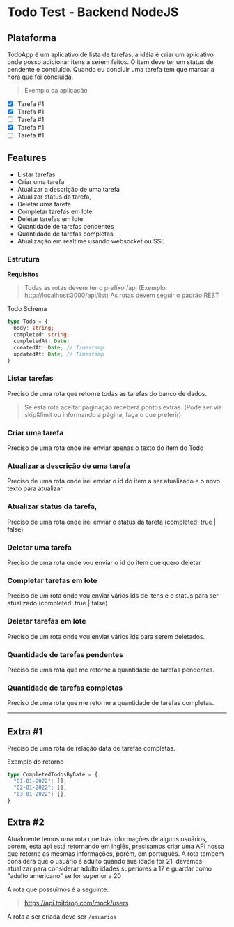 # Todo Test - Backend NodeJS

## Plataforma
TodoApp é um aplicativo de lista de tarefas, a idéia é criar um aplicativo onde posso adicionar itens a serem feitos.
O item deve ter um status de pendente e concluído.
Quando eu concluir uma tarefa tem que marcar a hora que foi concluida.

> Exemplo da aplicação

- [x] Tarefa #1
- [x] Tarefa #1
- [ ] Tarefa #1
- [x] Tarefa #1
- [ ] Tarefa #1

## Features
- Listar tarefas
- Criar uma tarefa
- Atualizar a descrição de uma tarefa
- Atualizar status da tarefa,
- Deletar uma tarefa
- Completar tarefas em lote
- Deletar tarefas em lote
- Quantidade de tarefas pendentes
- Quantidade de tarefas completas
- Atualização em realtime usando websocket ou SSE

### Estrutura

**Requisitos**
> Todas as rotas devem ter o prefixo /api (Exemplo: http://localhost:3000/api/list)
> As rotas devem seguir o padrão REST

Todo Schema
```ts
type Todo = {
  body: string;
  completed: string;
  completedAt: Date;
  createdAt: Date; // Timestamp
  updatedAt: Date; // Timestamp
}
```

### Listar tarefas

Preciso de uma rota que retorne todas as tarefas do banco de dados.

> Se esta rota aceitar paginação receberá pontos extras. (Pode ser via skip&limit ou informando a página, faça o que preferir)

### Criar uma tarefa

Preciso de uma rota onde irei enviar apenas o texto do item do Todo

### Atualizar a descrição de uma tarefa

Preciso de uma rota onde irei enviar o id do item a ser atualizado e o novo texto para atualizar

### Atualizar status da tarefa,

Preciso de uma rota onde irei enviar o status da tarefa (completed: true | false)

### Deletar uma tarefa

Preciso de uma rota onde vou enviar o id do item que quero deletar

### Completar tarefas em lote

Preciso de um rota onde vou enviar vários ids de itens e o status para ser atualizado (completed: true | false)

### Deletar tarefas em lote

Preciso de um rota onde vou enviar vários ids para serem deletados.

### Quantidade de tarefas pendentes

Preciso de uma rota que me retorne a quantidade de tarefas pendentes.

### Quantidade de tarefas completas

Preciso de uma rota que me retorne a quantidade de tarefas completas.

<hr>

## Extra #1

Preciso de uma rota de relação data de tarefas completas.

Exemplo do retorno
```ts
type CompletedTodosByDate = {
  "01-01-2022": [],
  "02-01-2022": [],
  "03-01-2022": [],
}
```

## Extra #2

Atualmente temos uma rota que trás informações de alguns usuários, porém, está api está retornando em inglês, precisamos criar uma API nossa que retorne as mesmas informações, porém, em português.
A rota também considera que o usuário é adulto quando sua idade for 21, devemos atualizar para considerar adulto idades superiores a 17 e guardar como "adulto americano" se for superior a 20

A rota que possuimos é a seguinte.
> https://api.toitdrop.com/mock/users

A rota a ser criada deve ser `/usuarios`
